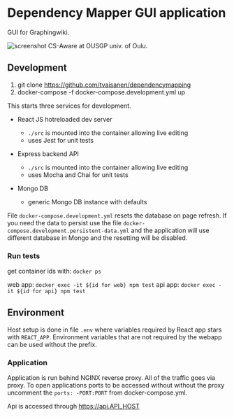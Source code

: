 # Dependency Mapper GUI application

GUI for Graphingwiki.

![screenshot](https://github.com/tvaisanen/dependencymapping/raw/master/img/dependency-mapper-screen.png)
CS-Aware at OUSGP univ. of Oulu.

## Development

1. git clone https://github.com/tvaisanen/dependencymapping
2. docker-compose -f docker-compose.development.yml up

This starts three services for development.

* React JS hotreloaded dev server
    - `./src` is mounted into the container allowing live editing
    - uses Jest for unit tests
    
* Express backend API
    - `./src` is mounted into the container allowing live editing
    - uses Mocha and Chai for unit tests
    
* Mongo DB
    - generic Mongo DB instance with defaults

File `docker-compose.development.yml` resets the database
on page refresh. If you need the data to persist use the 
file `docker-compose.development.persistent-data.yml` and
the application will use different database in Mongo and
the resetting will be disabled.

### Run tests

get container ids with: `docker ps`

web app: `docker exec -it ${id for web} npm test`
api app: `docker exec -it ${id for api} npm test`

## Environment

Host setup is done in file `.env` where variables required
by React app stars with `REACT_APP`. Environment variables
that are not required by the webapp can be used without the prefix. 


### Application

Application is run behind NGINX reverse proxy. All of the traffic
goes via proxy. To open applications ports to be
accessed without without the proxy uncomment the `ports: -PORT:PORT` from 
docker-compose.yml. 

Api is accessed through https://api.API_HOST
